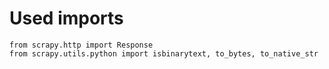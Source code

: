 # Used imports

```text
from scrapy.http import Response
from scrapy.utils.python import isbinarytext, to_bytes, to_native_str
```
